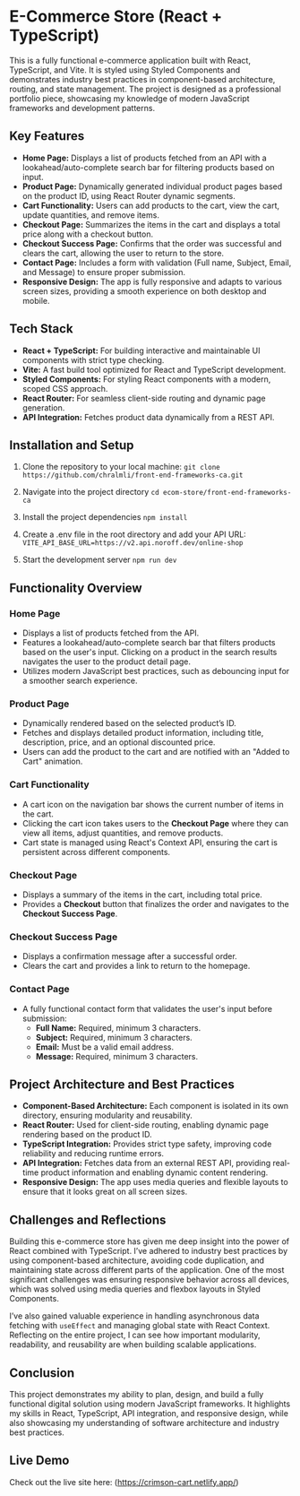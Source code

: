 # E-Commerce Store (React + TypeScript)

This is a fully functional e-commerce application built with React, TypeScript, and Vite. It is styled using Styled Components and demonstrates industry best practices in component-based architecture, routing, and state management. The project is designed as a professional portfolio piece, showcasing my knowledge of modern JavaScript frameworks and development patterns.

## Key Features

- **Home Page:** Displays a list of products fetched from an API with a lookahead/auto-complete search bar for filtering products based on input.
- **Product Page:** Dynamically generated individual product pages based on the product ID, using React Router dynamic segments.
- **Cart Functionality:** Users can add products to the cart, view the cart, update quantities, and remove items.
- **Checkout Page:** Summarizes the items in the cart and displays a total price along with a checkout button.
- **Checkout Success Page:** Confirms that the order was successful and clears the cart, allowing the user to return to the store.
- **Contact Page:** Includes a form with validation (Full name, Subject, Email, and Message) to ensure proper submission.
- **Responsive Design:** The app is fully responsive and adapts to various screen sizes, providing a smooth experience on both desktop and mobile.

## Tech Stack

- **React + TypeScript:** For building interactive and maintainable UI components with strict type checking.
- **Vite:** A fast build tool optimized for React and TypeScript development.
- **Styled Components:** For styling React components with a modern, scoped CSS approach.
- **React Router:** For seamless client-side routing and dynamic page generation.
- **API Integration:** Fetches product data dynamically from a REST API.

## Installation and Setup

1. Clone the repository to your local machine:
```git clone https://github.com/chralmli/front-end-frameworks-ca.git```

2. Navigate into the project directory
```cd ecom-store/front-end-frameworks-ca```

3. Install the project dependencies
```npm install```

4. Create a .env file in the root directory and add your API URL:
```VITE_API_BASE_URL=https://v2.api.noroff.dev/online-shop```

5. Start the development server
```npm run dev```

## Functionality Overview

### Home Page

- Displays a list of products fetched from the API.
- Features a lookahead/auto-complete search bar that filters products based on the user's input. Clicking on a product in the search results navigates the user to the product detail page.
- Utilizes modern JavaScript best practices, such as debouncing input for a smoother search experience.

### Product Page

- Dynamically rendered based on the selected product’s ID.
- Fetches and displays detailed product information, including title, description, price, and an optional discounted price.
- Users can add the product to the cart and are notified with an "Added to Cart" animation.

### Cart Functionality

- A cart icon on the navigation bar shows the current number of items in the cart.
- Clicking the cart icon takes users to the **Checkout Page** where they can view all items, adjust quantities, and remove products.
- Cart state is managed using React's Context API, ensuring the cart is persistent across different components.

### Checkout Page

- Displays a summary of the items in the cart, including total price.
- Provides a **Checkout** button that finalizes the order and navigates to the **Checkout Success Page**.

### Checkout Success Page

- Displays a confirmation message after a successful order.
- Clears the cart and provides a link to return to the homepage.

### Contact Page

- A fully functional contact form that validates the user's input before submission:
  - **Full Name:** Required, minimum 3 characters.
  - **Subject:** Required, minimum 3 characters.
  - **Email:** Must be a valid email address.
  - **Message:** Required, minimum 3 characters.

## Project Architecture and Best Practices

- **Component-Based Architecture:** Each component is isolated in its own directory, ensuring modularity and reusability.
- **React Router:** Used for client-side routing, enabling dynamic page rendering based on the product ID.
- **TypeScript Integration:** Provides strict type safety, improving code reliability and reducing runtime errors.
- **API Integration:** Fetches data from an external REST API, providing real-time product information and enabling dynamic content rendering.
- **Responsive Design:** The app uses media queries and flexible layouts to ensure that it looks great on all screen sizes.

## Challenges and Reflections

Building this e-commerce store has given me deep insight into the power of React combined with TypeScript. I’ve adhered to industry best practices by using component-based architecture, avoiding code duplication, and maintaining state across different parts of the application. One of the most significant challenges was ensuring responsive behavior across all devices, which was solved using media queries and flexbox layouts in Styled Components.

I’ve also gained valuable experience in handling asynchronous data fetching with `useEffect` and managing global state with React Context. Reflecting on the entire project, I can see how important modularity, readability, and reusability are when building scalable applications.

## Conclusion

This project demonstrates my ability to plan, design, and build a fully functional digital solution using modern JavaScript frameworks. It highlights my skills in React, TypeScript, API integration, and responsive design, while also showcasing my understanding of software architecture and industry best practices.

## Live Demo

Check out the live site here: (https://crimson-cart.netlify.app/)

